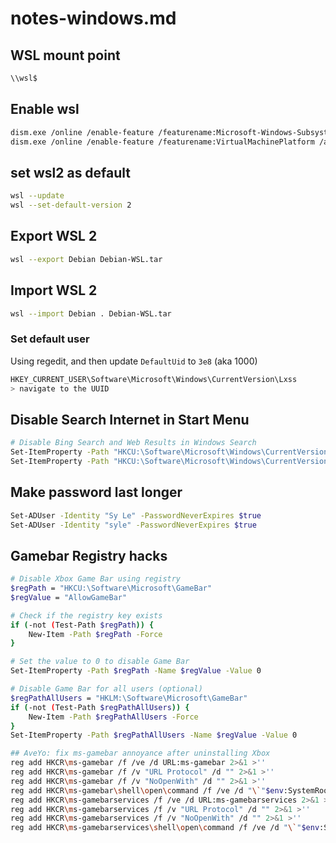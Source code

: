 # notes-windows.md

## WSL mount point

```bash
\\wsl$
```

## Enable wsl

```bash
dism.exe /online /enable-feature /featurename:Microsoft-Windows-Subsystem-Linux /all /norestart
dism.exe /online /enable-feature /featurename:VirtualMachinePlatform /all /norestart
```

## set wsl2 as default

```bash
wsl --update
wsl --set-default-version 2
```

## Export WSL 2

```bash
wsl --export Debian Debian-WSL.tar
```

## Import WSL 2

```bash
wsl --import Debian . Debian-WSL.tar
```

### Set default user

Using regedit, and then update `DefaultUid` to `3e8` (aka 1000)

```bash
HKEY_CURRENT_USER\Software\Microsoft\Windows\CurrentVersion\Lxss
> navigate to the UUID
```

## Disable Search Internet in Start Menu

```bash
# Disable Bing Search and Web Results in Windows Search
Set-ItemProperty -Path "HKCU:\Software\Microsoft\Windows\CurrentVersion\Search" -Name "BingSearchEnabled" -Value 0 -Type DWord
Set-ItemProperty -Path "HKCU:\Software\Microsoft\Windows\CurrentVersion\Search" -Name "CortanaConsent" -Value 0 -Type DWord
```

## Make password last longer

```bash
Set-ADUser -Identity "Sy Le" -PasswordNeverExpires $true
Set-ADUser -Identity "syle" -PasswordNeverExpires $true
```

## Gamebar Registry hacks

```bash
# Disable Xbox Game Bar using registry
$regPath = "HKCU:\Software\Microsoft\GameBar"
$regValue = "AllowGameBar"

# Check if the registry key exists
if (-not (Test-Path $regPath)) {
    New-Item -Path $regPath -Force
}

# Set the value to 0 to disable Game Bar
Set-ItemProperty -Path $regPath -Name $regValue -Value 0

# Disable Game Bar for all users (optional)
$regPathAllUsers = "HKLM:\Software\Microsoft\GameBar"
if (-not (Test-Path $regPathAllUsers)) {
    New-Item -Path $regPathAllUsers -Force
}
Set-ItemProperty -Path $regPathAllUsers -Name $regValue -Value 0

## AveYo: fix ms-gamebar annoyance after uninstalling Xbox
reg add HKCR\ms-gamebar /f /ve /d URL:ms-gamebar 2>&1 >''
reg add HKCR\ms-gamebar /f /v "URL Protocol" /d "" 2>&1 >''
reg add HKCR\ms-gamebar /f /v "NoOpenWith" /d "" 2>&1 >''
reg add HKCR\ms-gamebar\shell\open\command /f /ve /d "\`"$env:SystemRoot\System32\systray.exe\`"" 2>&1 >''
reg add HKCR\ms-gamebarservices /f /ve /d URL:ms-gamebarservices 2>&1 >''
reg add HKCR\ms-gamebarservices /f /v "URL Protocol" /d "" 2>&1 >''
reg add HKCR\ms-gamebarservices /f /v "NoOpenWith" /d "" 2>&1 >''
reg add HKCR\ms-gamebarservices\shell\open\command /f /ve /d "\`"$env:SystemRoot\System32\systray.exe\`"" 2>&1 >''
```
